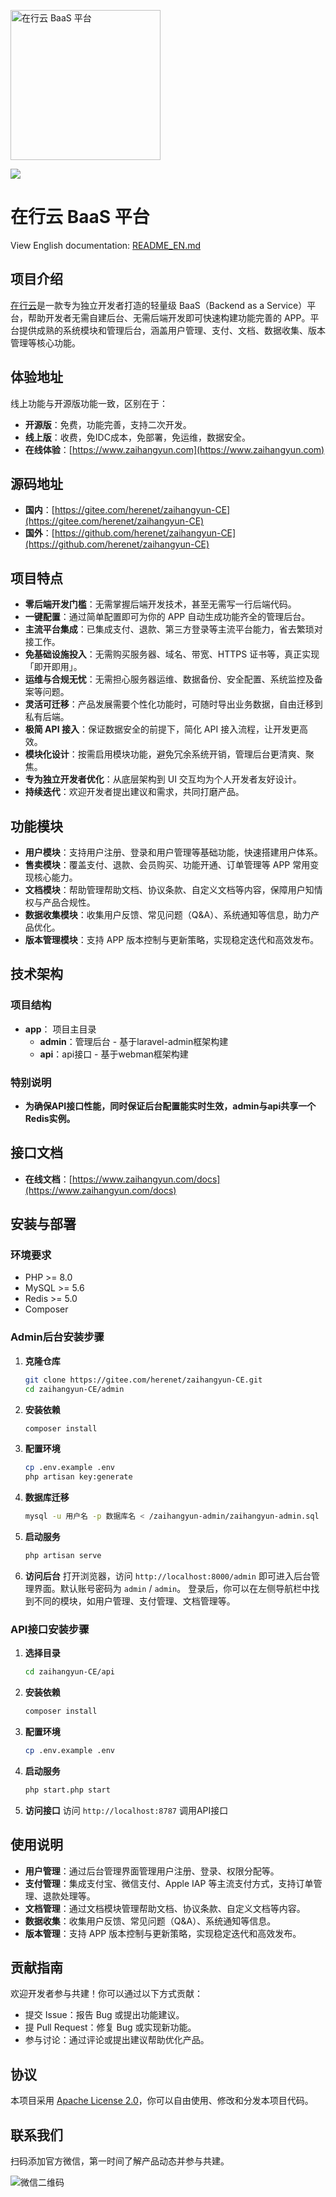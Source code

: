 <p align="left">
  <img src="admin/public/images/logo-baas.png" alt="在行云 BaaS 平台" width="240" />
</p>
<p align="left">
  <img src="https://img.shields.io/badge/社区版-master-brightgreen.svg">
</p>

# 在行云 BaaS 平台
View English documentation: [README_EN.md](README_EN.md)

## 项目介绍

[在行云](https://www.zaihangyun.com)是一款专为独立开发者打造的轻量级 BaaS（Backend as a Service）平台，帮助开发者无需自建后台、无需后端开发即可快速构建功能完善的 APP。平台提供成熟的系统模块和管理后台，涵盖用户管理、支付、文档、数据收集、版本管理等核心功能。

## 体验地址
线上功能与开源版功能一致，区别在于：
- **开源版**：免费，功能完善，支持二次开发。
- **线上版**：收费，免IDC成本，免部署，免运维，数据安全。
- **在线体验**：[https://www.zaihangyun.com](https://www.zaihangyun.com)

## 源码地址
- **国内**：[https://gitee.com/herenet/zaihangyun-CE](https://gitee.com/herenet/zaihangyun-CE)
- **国外**：[https://github.com/herenet/zaihangyun-CE](https://github.com/herenet/zaihangyun-CE)

## 项目特点

- **零后端开发门槛**：无需掌握后端开发技术，甚至无需写一行后端代码。
- **一键配置**：通过简单配置即可为你的 APP 自动生成功能齐全的管理后台。
- **主流平台集成**：已集成支付、退款、第三方登录等主流平台能力，省去繁琐对接工作。
- **免基础设施投入**：无需购买服务器、域名、带宽、HTTPS 证书等，真正实现「即开即用」。
- **运维与合规无忧**：无需担心服务器运维、数据备份、安全配置、系统监控及备案等问题。
- **灵活可迁移**：产品发展需要个性化功能时，可随时导出业务数据，自由迁移到私有后端。
- **极简 API 接入**：保证数据安全的前提下，简化 API 接入流程，让开发更高效。
- **模块化设计**：按需启用模块功能，避免冗余系统开销，管理后台更清爽、聚焦。
- **专为独立开发者优化**：从底层架构到 UI 交互均为个人开发者友好设计。
- **持续迭代**：欢迎开发者提出建议和需求，共同打磨产品。

## 功能模块

- **用户模块**：支持用户注册、登录和用户管理等基础功能，快速搭建用户体系。
- **售卖模块**：覆盖支付、退款、会员购买、功能开通、订单管理等 APP 常用变现核心能力。
- **文档模块**：帮助管理帮助文档、协议条款、自定义文档等内容，保障用户知情权与产品合规性。
- **数据收集模块**：收集用户反馈、常见问题（Q&A）、系统通知等信息，助力产品优化。
- **版本管理模块**：支持 APP 版本控制与更新策略，实现稳定迭代和高效发布。

## 技术架构

### 项目结构
- **app**： 项目主目录
   - **admin**：管理后台 - 基于laravel-admin框架构建
   - **api**：api接口 - 基于webman框架构建

### 特别说明
- **为确保API接口性能，同时保证后台配置能实时生效，admin与api共享一个Redis实例。**

## 接口文档

- **在线文档**：[https://www.zaihangyun.com/docs](https://www.zaihangyun.com/docs)

## 安装与部署

### 环境要求

- PHP >= 8.0
- MySQL >= 5.6
- Redis >= 5.0
- Composer

### Admin后台安装步骤

1. **克隆仓库**
   ```bash
   git clone https://gitee.com/herenet/zaihangyun-CE.git
   cd zaihangyun-CE/admin
   ```

2. **安装依赖**
   ```bash
   composer install
   ```

3. **配置环境**
   ```bash
   cp .env.example .env
   php artisan key:generate
   ```

4. **数据库迁移**
   ```bash
   mysql -u 用户名 -p 数据库名 < /zaihangyun-admin/zaihangyun-admin.sql
   ```

5. **启动服务**
   ```bash
   php artisan serve
   ```

6. **访问后台**
   打开浏览器，访问 `http://localhost:8000/admin` 即可进入后台管理界面。默认账号密码为 `admin` / `admin`。
   登录后，你可以在左侧导航栏中找到不同的模块，如用户管理、支付管理、文档管理等。

### API接口安装步骤

1. **选择目录**
   ```bash
   cd zaihangyun-CE/api
   ```

2. **安装依赖**
   ```bash
   composer install
   ```

3. **配置环境**
   ```bash
   cp .env.example .env
   ```

4. **启动服务**
   ```bash
   php start.php start
   ```

5. **访问接口**
   访问 `http://localhost:8787` 调用API接口

## 使用说明

- **用户管理**：通过后台管理界面管理用户注册、登录、权限分配等。
- **支付管理**：集成支付宝、微信支付、Apple IAP 等主流支付方式，支持订单管理、退款处理等。
- **文档管理**：通过文档模块管理帮助文档、协议条款、自定义文档等内容。
- **数据收集**：收集用户反馈、常见问题（Q&A）、系统通知等信息。
- **版本管理**：支持 APP 版本控制与更新策略，实现稳定迭代和高效发布。

## 贡献指南

欢迎开发者参与共建！你可以通过以下方式贡献：
- 提交 Issue：报告 Bug 或提出功能建议。
- 提 Pull Request：修复 Bug 或实现新功能。
- 参与讨论：通过评论或提出建议帮助优化产品。

## 协议

本项目采用 [Apache License 2.0](LICENSE)，你可以自由使用、修改和分发本项目代码。

## 联系我们

扫码添加官方微信，第一时间了解产品动态并参与共建。

![微信二维码](admin/public/images/wechat.jpg)